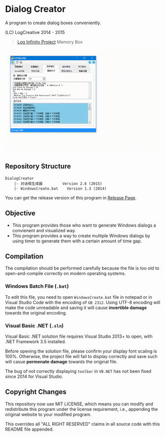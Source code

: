 # Dialog Creator
A program to create dialog boxes conveniently.

(LC) LogCreative 2014 - 2015

> [Log Infinity Project](https://github.com/LogCreative/LogInfinity) Memory Box

![](program.gif)

## Repository Structure

```
DialogCreator
    |- 对话框生成器         Version 2.6 (2015)
    |- WindowsCreate.bat    Version 1.3 (2014)
```

You can get the release version of this program in [Release Page](https://github.com/LogCreative/DialogCreator/releases).

## Objective

- This program provides those who want to generate Windows dialogs a convienent and visualized way.
- This program provides a way to create multiple Windows dialogs by using timer to generate them with a certain amount of time gap.

## Compilation

The compilation should be performed carefully because the file is too old to open-and-compile correctly on modern operating systems.

### Windows Batch File (`.bat`)

To edit this file, you need to open `WindowsCreate.bat` file in notepad or in Visual Studio Code with the encoding of `GB 2312`. Using UTF-8 encoding will make the code unreadable and saving it will cause **invertible damage** towards the original encoding.

### Visual Basic .NET (`.sln`)

Visual Basic .NET solution file requires Visual Studio 2013+ to open, with .NET Framework 3.5 installed.

Before opening the solution file, please confirm your display font scaling is 100%. Otherwise, the project file will fail to display correctly and save such will casue **permenate damage** towards the original file. 

The bug of not correctly displaying `toolbar` in `VB.NET` has not been fixed since 2014 for Visual Studio.

## Copyright Changes

This repository now use MIT LICENSE, which means you can modify and redistribute this program under the license requirement, i.e., appending the original website to your modified program.

This overrides all "ALL RIGHT RESERVED" claims in all source code with this README file appended.
